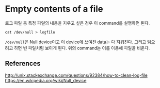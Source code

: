 # Empty contents of a file

로그 파일 등 특정 파일의 내용을 지우고 싶은 경우 이 command를 실행하면 된다.
```
cat /dev/null > logfile
```

`/dev/null`은 Null device이고 이 device에 쓰여진 data는 다 지워진다. 그리고 읽으려고 하면 빈 파일처럼 보이게 된다. 위의 command는 이를 이용해 파일을 비운다.

## References
<http://unix.stackexchange.com/questions/92384/how-to-clean-log-file>
<https://en.wikipedia.org/wiki/Null_device>